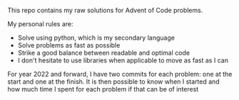 This repo contains my raw solutions for Advent of Code problems.

My personal rules are:
* Solve using python, which is my secondary language
* Solve problems as fast as possible
* Strike a good balance between readable and optimal code
* I don't hesitate to use libraries when applicable to move as fast as I can

For year 2022 and forward, I have two commits for each problem: one at the start and one at the finish. It is then possible to know when I started and how much time I spent for each problem if that can be of interest